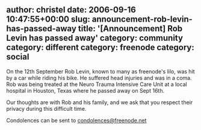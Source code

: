 author: christel
date: 2006-09-16 10:47:55+00:00
slug: announcement-rob-levin-has-passed-away
title: '[Announcement] Rob Levin has passed away'
category: community
category: different
category: freenode
category: social
---
On the 12th September Rob Levin, known to many as freenode's lilo, was hit by a car while riding his bike. He suffered head injuries and was in a coma. Rob was being treated at the Neuro Trauma Intensive Care Unit at a local hospital in Houston, Texas where he passed away on Sept 16th.

Our thoughts are with Rob and his family, and we ask that you respect their privacy during this difficult time.

Condolences can be sent to condolences@freenode.net
